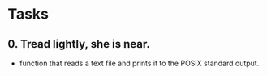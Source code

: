 # Tasks
## 0. Tread lightly, she is near.
* function that reads a text file and prints it to the POSIX standard output.